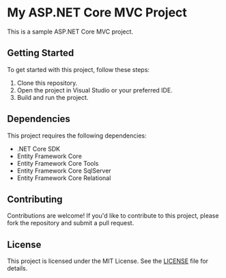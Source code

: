 # My ASP.NET Core MVC Project

This is a sample ASP.NET Core MVC project.

## Getting Started

To get started with this project, follow these steps:

1. Clone this repository.
2. Open the project in Visual Studio or your preferred IDE.
3. Build and run the project.

## Dependencies

This project requires the following dependencies:

- .NET Core SDK
- Entity Framework Core
- Entity Framework Core Tools
- Entity Framework Core SqlServer
- Entity Framework Core Relational

## Contributing

Contributions are welcome! If you'd like to contribute to this project, please fork the repository and submit a pull request.

## License

This project is licensed under the MIT License. See the [LICENSE](LICENSE) file for details.
